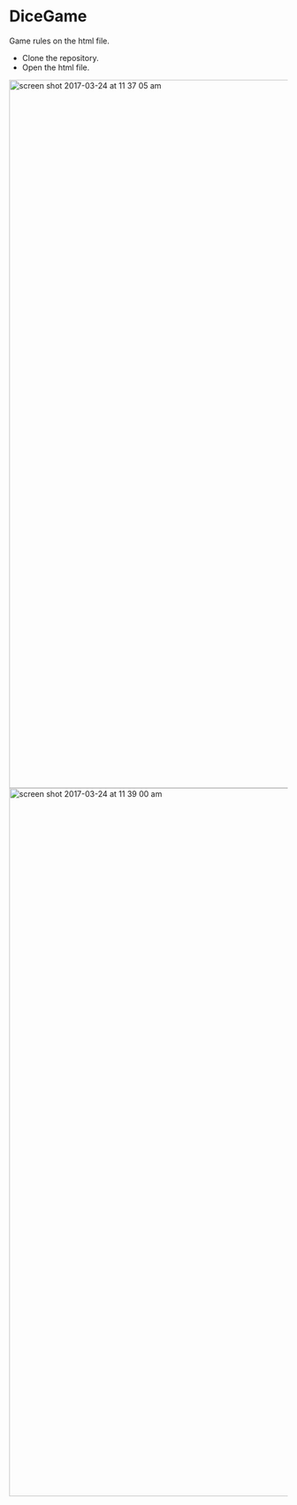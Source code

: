 # DiceGame

Game rules on the html file.

- Clone the repository.
- Open the html file.

<img width="1280" alt="screen shot 2017-03-24 at 11 37 05 am" src="https://cloud.githubusercontent.com/assets/16535489/24308690/474dc0da-1086-11e7-920c-f34a68ca5088.png">

<img width="1280" alt="screen shot 2017-03-24 at 11 39 00 am" src="https://cloud.githubusercontent.com/assets/16535489/24308765/8aba4906-1086-11e7-8875-fb6d6ec943e5.png">

